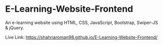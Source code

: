 # E-Learning-Website-Frontend
An e-learning website using HTML, CSS, JavaScript, Bootstrap, Swiper-JS &amp; jQuery.

Live Link: https://shahriaroman98.github.io/E-Learning-Website-Frontend/
